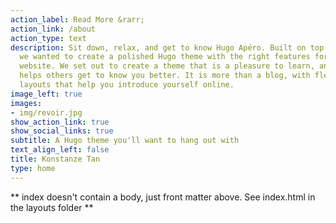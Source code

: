 ```yaml
---
action_label: Read More &rarr;
action_link: /about
action_type: text
description: Sit down, relax, and get to know Hugo Apéro. Built on top of Blogophonic,
  we wanted to create a polished Hugo theme with the right features for a true personal
  website. We set out to create a theme that is a pleasure to learn, and one that
  helps others get to know you better. It is more than a blog, with flexible custom
  layouts that help you introduce yourself online.
image_left: true
images:
- img/revoir.jpg
show_action_link: true
show_social_links: true
subtitle: A Hugo theme you'll want to hang out with
text_align_left: false
title: Konstanze Tan
type: home
---
```


** index doesn't contain a body, just front matter above.
See index.html in the layouts folder **

